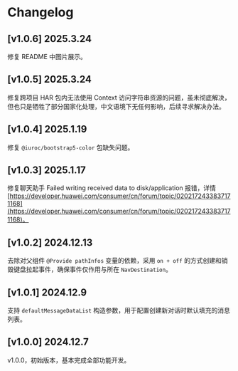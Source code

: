 # Changelog

## [v1.0.6] 2025.3.24

修复 README 中图片展示。

## [v1.0.5] 2025.3.24

修复跨项目 HAR 包内无法使用 Context 访问字符串资源的问题，虽未彻底解决，但也只是牺牲了部分国家化处理，中文语境下无任何影响，后续寻求解决办法。

## [v1.0.4] 2025.1.19

修复 `@iuroc/bootstrap5-color` 包缺失问题。

## [v1.0.3] 2025.1.17

修复聊天助手 Failed writing received data to disk/application
报错，详情 [https://developer.huawei.com/consumer/cn/forum/topic/0202172433837171168](https://developer.huawei.com/consumer/cn/forum/topic/0202172433837171168)。

## [v1.0.2] 2024.12.13

去除对父组件 `@Provide pathInfos` 变量的依赖，采用 `on + off`
的方式创建和销毁键盘拉起事件，确保事件仅作用与所在 `NavDestination`。

## [v1.0.1] 2024.12.9

支持 `defaultMessageDataList` 构造参数，用于配置创建新对话时默认填充的消息列表。

## [v1.0.0] 2024.12.7

v1.0.0，初始版本，基本完成全部功能开发。